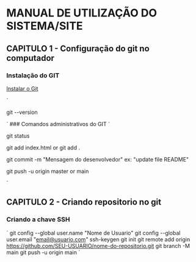 # MANUAL DE UTILIZAÇÃO DO SISTEMA/SITE
## CAPITULO 1 - Configuração do git no computador
### Instalação do GIT
<p aling="center">
    <a href="https://git-scm.com/book/pt-br/v2/Come%C3%A7ando-Instalando-o-Git"target="_blank">Instalar o Git</a>
</P>
´
<p>git --version</p>
´
### Comandos administrativos do GIT
´
<p>git status</p>
<p>git add index.html or git add .</p>
<p>git commit -m "Mensagem do desenvolvedor" ex: "update file README"</p>
<p>git push -u origin master or main</p>
´

## CAPITULO 2 -  Criando repositorio no git
### Criando a chave SSH
´
git config --global user.name "Nome de Usuario"
git config --global user.email "email@usuario.com"
ssh-keygen
git init
git remote add origin https://github.com/SEU-USUARIO/nome-do-repositorio.git
git branch -M main
git push -u origin main
´